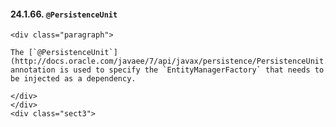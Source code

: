 #### 24.1.66. `@PersistenceUnit`

    <div class="paragraph">

    The [`@PersistenceUnit`](http://docs.oracle.com/javaee/7/api/javax/persistence/PersistenceUnit.html) annotation is used to specify the `EntityManagerFactory` that needs to be injected as a dependency.

    </div>
    </div>
    <div class="sect3">
